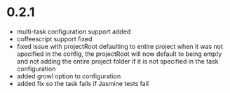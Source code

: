 # 0.2.1
- multi-task configuration support added
- coffeescript support fixed
- fixed issue with projectRoot defaulting to entire project when it was not specified in the config, the projectRoot will now default to being empty and not adding the entire project folder if it is not specified in the task configuration
- added growl option to configuration
- added fix so the task fails if Jasmine tests fail
